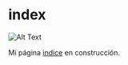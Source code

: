# index
![Alt Text](https://raw.github.com/Seg1st/index/master/docs/icons/Logo_Seg1st.jpg?raw=true "Seg1st")





Mi página [indice](https://seg1st.github.io/index/) en construcción.
